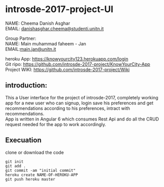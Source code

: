 # introsde-2017-project-UI


NAME: Cheema Danish Asghar  
EMAIL: danishasghar.cheema@studenti.unitn.it  
  
Group Partner:  
NAME: Main muhammad faheem - Jan  
EMAIL:main.jan@unitn.it  
  
heroku App:  https://knowyourcity123.herokuapp.com/login   
Git ripo:  https://github.com/introsde-2017-project/KnowYourCity-App  
Project WIKI: https://github.com/introsde-2017-project/Wiki  

## introduction:
This a User interface for the project of introsde-2017, completely working app for a new user who can signup, login save his preferences and get recommendations according to his preferences, intract with recommendations.  
App is written in Angular 6 which consumes Rest Api and do all the CRUD request needed for the app to work accordingly.  

## Execuation
clone or download the code
```
git init
git add .
git commit -am "initial commit"
heroku create NAME-OF-HEROKU-APP
git push heroku master
```
